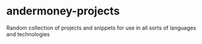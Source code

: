 andermoney-projects
===================

Random collection of projects and snippets for use in all sorts of languages and technologies
